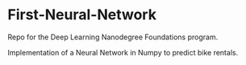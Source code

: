 # First-Neural-Network

Repo for the Deep Learning Nanodegree Foundations program.

Implementation of a Neural Network in Numpy to predict bike rentals.

